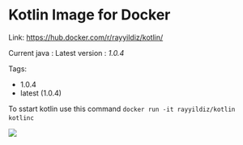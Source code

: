 Kotlin Image for Docker
===

Link: https://hub.docker.com/r/rayyildiz/kotlin/

Current java : Latest version : *1.0.4*

Tags:
* 1.0.4
* latest (1.0.4)


To sstart kotlin use this command ```docker run -it rayyildiz/kotlin kotlinc``` 

[![](https://images.microbadger.com/badges/image/rayyildiz/kotlin.svg)](https://microbadger.com/images/rayyildiz/kotlin "Get your own image badge on microbadger.com")

